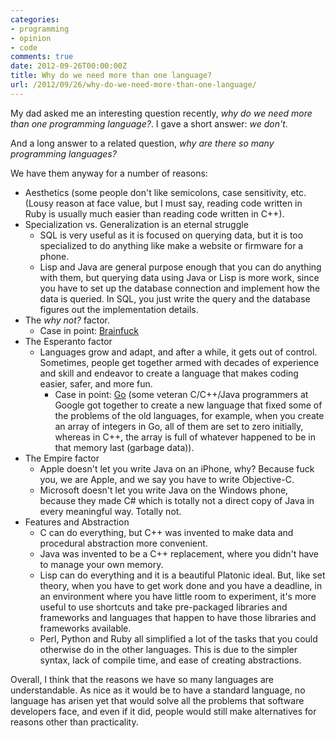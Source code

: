 ```yaml
---
categories:
- programming
- opinion
- code
comments: true
date: 2012-09-26T00:00:00Z
title: Why do we need more than one language?
url: /2012/09/26/why-do-we-need-more-than-one-language/
---
```


My dad asked me an interesting question recently, *why do we need more than one programming language?*. I gave a short answer: *we don't*.

And a long answer to a related question, *why are there so many programming languages?*

We have them anyway for a number of reasons: 

- Aesthetics (some people don't like semicolons, case sensitivity, etc. (Lousy reason at face value, but I must say, reading code written in Ruby is usually much easier than reading code written in C++).
- Specialization vs. Generalization is an eternal struggle
  - SQL is very useful as it is focused on querying data, but it is too specialized to do anything like make a website or firmware for a phone.
  - Lisp and Java are general purpose enough that you can do anything with them, but querying data using Java or Lisp is more work, since you have to set up the database connection and implement how the data is queried. In SQL, you just write the query and the database figures out the implementation details.
- The *why not?* factor.
  - Case in point: [Brainfuck](http://www.muppetlabs.com/~breadbox/bf/)
- The Esperanto factor
  - Languages grow and adapt, and after a while, it gets out of control. Sometimes, people get together armed with decades of experience and skill and endeavor to create a language that makes coding easier, safer, and more fun.
    - Case in point: [Go](http://golang.org/) (some veteran C/C++/Java programmers at Google got together to create a new language that fixed some of the problems of the old languages, for example, when you create an array of integers in Go, all of them are set to zero initially, whereas in C++, the array is full of whatever happened to be in that memory last (garbage data)).
- The Empire factor
  - Apple doesn't let you write Java on an iPhone, why? Because fuck you, we are Apple,  and we say you have to write Objective-C.
  - Microsoft doesn't let you write Java on the Windows phone, because they made C# which is totally not a direct copy of Java in every meaningful way. Totally not.
- Features and Abstraction
  - C can do everything, but C++ was invented to make data and procedural abstraction more convenient.
  - Java was invented to be a C++ replacement, where you didn't have to manage your own memory.
  - Lisp can do everything and it is a beautiful Platonic ideal. But, like set theory, when you have to get work done and you have a deadline, in an environment where you have little room to experiment, it's more useful to use shortcuts and take pre-packaged libraries and frameworks and languages that happen to have those libraries and frameworks available.
  - Perl, Python and Ruby all simplified a lot of the tasks that you could otherwise do in the other languages. This is due to the simpler syntax, lack of compile time, and ease of creating abstractions.

Overall, I think that the reasons we have so many languages are understandable. As nice as it would be to have a standard language, no language has arisen yet that would solve all the problems that software developers face, and even if it did, people would still make alternatives for reasons other than practicality. 
